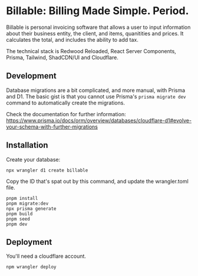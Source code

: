 # Billable: Billing Made Simple. Period.

Billable is personal invoicing software that allows a user to input information about their business entity, the client, and items, quanitities and prices. It calculates the total, and includes the ability to add tax.

The technical stack is Redwood Reloaded, React Server Components, Prisma, Tailwind, ShadCDN/UI and Cloudflare.

## Development

Database migrations are a bit complicated, and more manual, with Prisma and D1. The basic gist is that you cannot use Prisma's `prisma migrate dev` command to automatically create the migrations.

Check the documentation for further information:
https://www.prisma.io/docs/orm/overview/databases/cloudflare-d1#evolve-your-schema-with-further-migrations

## Installation

Create your database:
```terminal
npx wrangler d1 create billable
```

Copy the ID that's spat out by this command, and update the wrangler.toml file.

```terminal
pnpm install
pnpm migrate:dev
npx prisma generate
pnpm build
pnpm seed
pnpm dev
```

## Deployment

You'll need a cloudflare account.

<!-- note(2025-01-06, peterp):
  Is it possible to create a cloudlfare account programatically.
-->

```terminal
npm wrangler deploy
```
